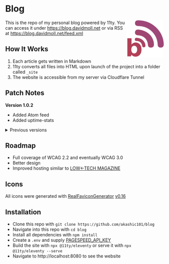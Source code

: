 # Blog

<img src="./src/assets/icons/android-chrome-512x512.png" alt="Blog's logo" align="right" width="120" height="120">

This is the repo of my personal blog powered by 11ty. You can access it under https://blog.davidmoll.net or via RSS at https://blog.davidmoll.net/feed.xml

## How It Works

1. Each article gets written in Markdown
2. 11ty converts all files into HTML upon launch of the project into a folder called `_site`
3. The website is accessible from my server via Cloudflare Tunnel

## Patch Notes

**Version 1.0.2**

- Added Atom feed
- Added uptime-stats

 <details>
  <summary>Previous versions</summary>

**Version 1.0.1**

- Added lighthouse scores to stats
- Added post-graphs to stats

**Version 1.0.0**

- Moved hosting to Raspberry Pi 4B

**Version 0.2.1**

- Added support for footnotes
- Added support for anchors
- Added collapsible metadata-table for each blog-post
- Added size of build to stats

**Version 0.2.0**

- Added tags and tags-collection
- Modularized code
- Added filesize-info per post

**Version 0.1.0**

- Added comments
- Made website dark-mode by default

**Version 0.0.2**

- Added icons
- Added support for Open Graph
- Cleaned up templates
- Minimized images and build code

**Version 0.0.1**

- Added index
- Added about-me
- Added archive
- Added first articles
</details>

## Roadmap

- Full coverage of WCAG 2.2 and eventually WCAG 3.0
- Better design
- Improved hosting similar to [LOW←TECH MAGAZINE](https://solar.lowtechmagazine.com/about/the-solar-website/)

## Icons

All icons were generated with [RealFaviconGenerator](https://realfavicongenerator.net/) [v0.16](https://realfavicongenerator.net/change_log#v0.16)

## Installation

- Clone this repo with `git clone https://github.com/akashic101/blog`
- Navigate into this repo with `cd blog`
- Install all dependencies with `npm install`
- Create a `.env` and supply [PAGESPEED_API_KEY](https://developers.google.com/speed/docs/insights/v5/get-started?hl=de)
- Build the site with `npx @11ty/eleventy` or serve it with `npx @11ty/eleventy --serve`
- Navigate to http://localhost:8080 to see the website
